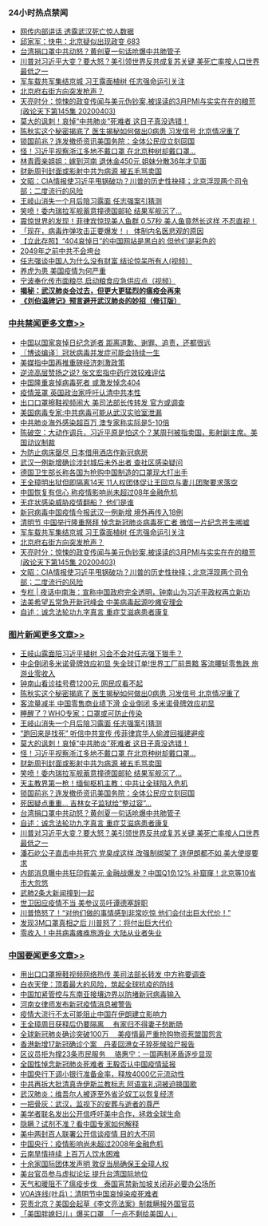 <div class="catlist">
<h3>24小时热点禁闻</h3>
<ul>
<li><a href="https://github.com/fqnews/bnews/blob/master/cbnews/20200404/1306318.md">网传内部讲话 透露武汉死亡惊人数据</a></li>
<li><a href="https://github.com/fqnews/bnews/blob/master/bannedvideo/20200404/1306495.md">邱家军：快电：北京疑似出现政变  683 </a></li>
<li><a href="https://github.com/fqnews/bnews/blob/master/topimagenews/20200404/1306572.md">台湾捐口罩中共动怒？黄创夏一句话呛爆中共肺管子</a></li>
<li><a href="https://github.com/fqnews/bnews/blob/master/topimagenews/20200404/1306403.md">川普对习近平大变？要大怒？美引领世界反共成复苏关键 美死亡率按人口世界最低之一</a></li>
<li><a href="https://github.com/fqnews/bnews/blob/master/cbnews/20200404/1306586.md">军车载共军集结京城 习王露面植树 任志强命运引关注</a></li>
<li><a href="https://github.com/fqnews/bnews/blob/master/cbnews/20200404/1306581.md">北京府右街方向突发枪声？</a></li>
<li><a href="https://github.com/fqnews/bnews/blob/master/cbnews/20200404/1306564.md">天亮时分：惊悚的政变传闻与美元伪钞案,被误读的3月PMI与实实在在的粮荒(政论天下第145集 20200403) </a></li>
<li><a href="https://github.com/fqnews/bnews/blob/master/topimagenews/20200404/1306674.md">莫大的讽刺！哀悼“中共肺炎”死难者 这日子真没选错！</a></li>
<li><a href="https://github.com/fqnews/bnews/blob/master/topimagenews/20200404/1306721.md">陈秋实这个秘密揭底了 医生揭秘如何做出0病患 习发信号 北京情况重了</a></li>
<li><a href="https://github.com/fqnews/bnews/blob/master/topimagenews/20200404/1306634.md">锁国前兆？连发撤侨资讯美国务院：全体公民应立刻回国</a></li>
<li><a href="https://github.com/fqnews/bnews/blob/master/topimagenews/20200404/1306668.md">怪！习近平视察浙江多地不戴口罩 在北京种树却戴口罩...</a></li>
<li><a href="https://github.com/fqnews/bnews/blob/master/yule/20200404/1306417.md">林青霞亲姐姐：嫁到河南 退休金450元 姐妹分散36年才见面</a></li>
<li><a href="https://github.com/fqnews/bnews/blob/master/topimagenews/20200404/1306639.md">财新周刊封面或影射中共为病源 被五毛骂卖国</a></li>
<li><a href="https://github.com/fqnews/bnews/blob/master/cbnews/20200404/1306535.md">文昭：CIA情报使习近平甩锅破功？川普的历史性抉择；北京浮现两个司令部；二度流行的风险 </a></li>
<li><a href="https://github.com/fqnews/bnews/blob/master/topimagenews/20200404/1306718.md">王岐山消失一个月后陪习露面 任志强案引猜测</a></li>
<li><a href="https://github.com/fqnews/bnews/blob/master/topimagenews/20200404/1306636.md">笑喷！委内瑞拉军舰蓄意撞德国邮轮 结果军舰沉了...</a></li>
<li><a href="https://github.com/fqnews/bnews/blob/master/funmedia/20200404/1306502.md">震惊世界的发现！菲律宾惊现美人鱼群 0.57秒 美人鱼竟然长这样 不忍直视！</a></li>
<li><a href="https://github.com/fqnews/bnews/blob/master/comments/20200404/1306643.md">「现在，病毒炸弹攻击正要爆发！」 体制内名医悲观的原因</a></li>
<li><a href="https://github.com/fqnews/bnews/blob/master/baitai/20200404/1306690.md">【立此存照】“404哀悼日”的中国网站是黑白的 但他们是彩色的</a></li>
<li><a href="https://github.com/fqnews/bnews/blob/master/baitai/20200404/1306570.md">2049年之前中共不会垮台</a></li>
<li><a href="https://github.com/fqnews/bnews/blob/master/comments/20200404/1306563.md">任志强谈中国人为什么没有财富 结论惊呆所有人(视频）</a></li>
<li><a href="https://github.com/fqnews/bnews/blob/master/cbnews/20200404/1306329.md">养虎为患 美国疫情为何严重</a></li>
<li><a href="https://github.com/fqnews/bnews/blob/master/comments/20200404/1306641.md">宁波奉化传市面粮尽 启动粮食应急供应点（视频）</a></li>
<li><b><a href="https://github.com/fqnews/bnews/blob/master/comments/20200211/1275071.md" target="_blank">揭秘：武汉肺炎会过去，但更大更猛烈的瘟疫会再来</a></b></li>
<li><b><a href="https://github.com/fqnews/bnews/blob/master/comments/20200207/1272816.md" target="_blank">《刘伯温碑记》预言避开武汉肺炎的妙招（修订版）</a></b></li>
</ul>
</div>

<div class="catlist">
<h3><a href="https://github.com/fqnews/bnews/blob/master/cbnews/" target="_blank">中共禁闻</a><span><a href="https://github.com/fqnews/bnews/blob/master/cbnews/" target="_blank" rel="nofollow">更多文章>></a></span></h3>
<ul>
<li><a href="https://github.com/fqnews/bnews/blob/master/cbnews/20200404/1306843.md" target="_blank">中国以国家哀悼日纪念逝者 距离道歉、谢罪、追责，还都很远</a></li>
<li><a href="https://github.com/fqnews/bnews/blob/master/cbnews/20200404/1306822.md" target="_blank">〖博谈编译〗冠状病毒并发症可能会持续一生</a></li>
<li><a href="https://github.com/fqnews/bnews/blob/master/cbnews/20200404/1306814.md" target="_blank">美媒指中国再推重磅经济刺激政策</a></li>
<li><a href="https://github.com/fqnews/bnews/blob/master/cbnews/20200404/1306800.md" target="_blank">逆流高层赞扬之说? 张文宏指中药疗效较难评估</a></li>
<li><a href="https://github.com/fqnews/bnews/blob/master/cbnews/20200404/1306797.md" target="_blank">中国隆重哀悼病毒死者 或激发悼念404</a></li>
<li><a href="https://github.com/fqnews/bnews/blob/master/cbnews/20200404/1306781.md" target="_blank">疫情笼罩 英国政治家呼吁认清中共本性</a></li>
<li><a href="https://github.com/fqnews/bnews/blob/master/cbnews/20200404/1306768.md" target="_blank">出口口罩擦鞋视频闹大 美司法部长传转发 官方或调查</a></li>
<li><a href="https://github.com/fqnews/bnews/blob/master/cbnews/20200404/1306676.md" target="_blank">美国病毒专家:中共病毒可能从武汉实验室泄漏</a></li>
<li><a href="https://github.com/fqnews/bnews/blob/master/cbnews/20200404/1306675.md" target="_blank">中共肺炎海外感染超百万 澳专家称实际是5-10倍</a></li>
<li><a href="https://github.com/fqnews/bnews/blob/master/cbnews/20200404/1306751.md" target="_blank">陈破空：大动作调兵，习近平原是怕这个？某周刊被指卖国，影射副主席。美国动议制裁</a></li>
<li><a href="https://github.com/fqnews/bnews/blob/master/cbnews/20200404/1306734.md" target="_blank">为防止病床罄尽 日本借用酒店作新冠病房</a></li>
<li><a href="https://github.com/fqnews/bnews/blob/master/cbnews/20200404/1306733.md" target="_blank">武汉一例新增确诊涉封城后未外出者 查社区感染疑问</a></li>
<li><a href="https://github.com/fqnews/bnews/blob/master/cbnews/20200404/1306732.md" target="_blank">德国卫生部长称各国为抢购中国制造的口罩现大打出手</a></li>
<li><a href="https://github.com/fqnews/bnews/blob/master/cbnews/20200404/1306710.md" target="_blank">王全璋明出狱但即隔离14天 11人权团体促让王回京与妻儿团聚要求落空</a></li>
<li><a href="https://github.com/fqnews/bnews/blob/master/cbnews/20200404/1306709.md" target="_blank">中国恢复有信心 称疫情影响尚未超过08年金融危机</a></li>
<li><a href="https://github.com/fqnews/bnews/blob/master/cbnews/20200404/1306708.md" target="_blank">无症状感染威胁疫情翻船？ 他们是谁</a></li>
<li><a href="https://github.com/fqnews/bnews/blob/master/cbnews/20200404/1306699.md" target="_blank">新冠病毒中国疫情今报武汉一例新增 境外再传入18例</a></li>
<li><a href="https://github.com/fqnews/bnews/blob/master/cbnews/20200404/1306698.md" target="_blank">清明节 中国举行隆重祭拜 悼念新冠肺炎病毒死亡者 微信一片纪念苍生唏嘘</a></li>
<li><a href="https://github.com/fqnews/bnews/blob/master/cbnews/20200404/1306586.md" target="_blank">军车载共军集结京城 习王露面植树 任志强命运引关注</a></li>
<li><a href="https://github.com/fqnews/bnews/blob/master/cbnews/20200404/1306581.md" target="_blank">北京府右街方向突发枪声？</a></li>
<li><a href="https://github.com/fqnews/bnews/blob/master/cbnews/20200404/1306564.md" target="_blank">天亮时分：惊悚的政变传闻与美元伪钞案,被误读的3月PMI与实实在在的粮荒(政论天下第145集 20200403)</a></li>
<li><a href="https://github.com/fqnews/bnews/blob/master/cbnews/20200404/1306535.md" target="_blank">文昭：CIA情报使习近平甩锅破功？川普的历史性抉择；北京浮现两个司令部；二度流行的风险</a></li>
<li><a href="https://github.com/fqnews/bnews/blob/master/cbnews/20200404/1306523.md" target="_blank">专栏 | 夜话中南海：宣称中国政府完全透明，钟南山为习近平政权再立新功</a></li>
<li><a href="https://github.com/fqnews/bnews/blob/master/cbnews/20200404/1306497.md" target="_blank">法美希望五常急开新冠峰会 中美病毒起源吵瘫安理会</a></li>
<li><a href="https://github.com/fqnews/bnews/blob/master/comments/20200404/1306392.md" target="_blank">自述：诚念法轮功九字真言 重症艾滋病患者康复</a></li>

</ul>
</div>
<div class="catlist">
<h3><a href="https://github.com/fqnews/bnews/blob/master/topimagenews/" target="_blank">图片新闻</a><span><a href="https://github.com/fqnews/bnews/blob/master/topimagenews/" target="_blank" rel="nofollow">更多文章>></a></span></h3>
<ul>
<li><a href="https://github.com/fqnews/bnews/blob/master/topimagenews/20200404/1306845.md" target="_blank">王岐山露面陪习近平植树 习会不会对任志强下狠手？</a></li>
<li><a href="https://github.com/fqnews/bnews/blob/master/topimagenews/20200404/1306801.md" target="_blank">中企倒闭多米诺骨牌效应初显 失全球订单!世界工厂前景黯 客流腰斩零售跌 旅游业零收入</a></li>
<li><a href="https://github.com/fqnews/bnews/blob/master/topimagenews/20200404/1306725.md" target="_blank">钟南山看诊挂号费1200元 网民叹看不起</a></li>
<li><a href="https://github.com/fqnews/bnews/blob/master/topimagenews/20200404/1306721.md" target="_blank">陈秋实这个秘密揭底了 医生揭秘如何做出0病患 习发信号 北京情况重了</a></li>
<li><a href="https://github.com/fqnews/bnews/blob/master/topimagenews/20200404/1306720.md" target="_blank">客流量减半 中国零售商业绩下滑 企业倒闭 多米诺骨牌效应初显</a></li>
<li><a href="https://github.com/fqnews/bnews/blob/master/topimagenews/20200404/1306719.md" target="_blank">睡醒了？WHO专家：口罩或可防止传染</a></li>
<li><a href="https://github.com/fqnews/bnews/blob/master/topimagenews/20200404/1306718.md" target="_blank">王岐山消失一个月后陪习露面 任志强案引猜测</a></li>
<li><a href="https://github.com/fqnews/bnews/blob/master/topimagenews/20200404/1306717.md" target="_blank">“跑回来是找死” 听信中共宣传 传菲律宾华人偷渡回福建避疫</a></li>
<li><a href="https://github.com/fqnews/bnews/blob/master/topimagenews/20200404/1306674.md" target="_blank">莫大的讽刺！哀悼“中共肺炎”死难者 这日子真没选错！</a></li>
<li><a href="https://github.com/fqnews/bnews/blob/master/topimagenews/20200404/1306668.md" target="_blank">怪！习近平视察浙江多地不戴口罩 在北京种树却戴口罩&#8230;</a></li>
<li><a href="https://github.com/fqnews/bnews/blob/master/topimagenews/20200404/1306639.md" target="_blank">财新周刊封面或影射中共为病源 被五毛骂卖国</a></li>
<li><a href="https://github.com/fqnews/bnews/blob/master/topimagenews/20200404/1306636.md" target="_blank">笑喷！委内瑞拉军舰蓄意撞德国邮轮 结果军舰沉了&#8230;</a></li>
<li><a href="https://github.com/fqnews/bnews/blob/master/topimagenews/20200404/1306635.md" target="_blank">天主教界第一枪！缅甸枢机主教：中共让全球陷入危机</a></li>
<li><a href="https://github.com/fqnews/bnews/blob/master/topimagenews/20200404/1306634.md" target="_blank">锁国前兆？连发撤侨资讯美国务院：全体公民应立刻回国</a></li>
<li><a href="https://github.com/fqnews/bnews/blob/master/topimagenews/20200404/1306633.md" target="_blank">死因疑点重重… 吉林女子监狱给“整过容”…</a></li>
<li><a href="https://github.com/fqnews/bnews/blob/master/topimagenews/20200404/1306572.md" target="_blank">台湾捐口罩中共动怒？黄创夏一句话呛爆中共肺管子</a></li>
<li><a href="https://github.com/fqnews/bnews/blob/master/comments/20200404/1306392.md" target="_blank">自述：诚念法轮功九字真言 重症艾滋病患者康复</a></li>
<li><a href="https://github.com/fqnews/bnews/blob/master/topimagenews/20200404/1306403.md" target="_blank">川普对习近平大变？要大怒？美引领世界反共成复苏关键 美死亡率按人口世界最低之一</a></li>
<li><a href="https://github.com/fqnews/bnews/blob/master/topimagenews/20200403/1306368.md" target="_blank">潘石屹公子直击中共死穴 党臭成这样 改强制绑架了 连伊朗都不如 美大使提要求</a></li>
<li><a href="https://github.com/fqnews/bnews/blob/master/topimagenews/20200403/1306304.md" target="_blank">内部消息曝中共狂印假美元 金融战爆发？中国Q1负12% 补窟窿！北京等10省市大忽悠</a></li>
<li><a href="https://github.com/fqnews/bnews/blob/master/topimagenews/20200403/1306183.md" target="_blank">武肺2条大新闻撞到一起</a></li>
<li><a href="https://github.com/fqnews/bnews/blob/master/topimagenews/20200403/1306157.md" target="_blank">世卫因应疫情不当 美参议员吁谭德塞辞职</a></li>
<li><a href="https://github.com/fqnews/bnews/blob/master/topimagenews/20200403/1306150.md" target="_blank">川普愤怒了！“对他们做的事情感到非常吃惊 他们会付出巨大代价！”</a></li>
<li><a href="https://github.com/fqnews/bnews/blob/master/topimagenews/20200403/1306139.md" target="_blank">发现3M口罩真相之后 川普怒了：将付出巨大代价</a></li>
<li><a href="https://github.com/fqnews/bnews/blob/master/topimagenews/20200403/1305903.md" target="_blank">零收入！中共病毒瘫痪旅游业 大陆从业者失业</a></li>

</ul>
</div>
<div class="catlist">
<h3><a href="https://github.com/fqnews/bnews/blob/master/headline/" target="_blank">中国要闻</a><span><a href="https://github.com/fqnews/bnews/blob/master/headline/" target="_blank" rel="nofollow">更多文章>></a></span></h3>
<ul>
<li><a href="https://github.com/fqnews/bnews/blob/master/headline/20200405/1306850.md" target="_blank">用出口口罩擦鞋视频网络热传 美司法部长转发 中方称要调查</a></li>
<li><a href="https://github.com/fqnews/bnews/blob/master/headline/20200404/1306839.md" target="_blank">白衣天使：顶着最大的风险，筑起全球抗疫的防线</a></li>
<li><a href="https://github.com/fqnews/bnews/blob/master/headline/20200404/1306835.md" target="_blank">中国加紧管控与东南亚接壤边界以防堵新冠病毒输入</a></li>
<li><a href="https://github.com/fqnews/bnews/blob/master/headline/20200404/1306828.md" target="_blank">河南女律师发布新冠疫情消息被警告</a></li>
<li><a href="https://github.com/fqnews/bnews/blob/master/headline/20200404/1306824.md" target="_blank">疫情大流行不太可能阻止中国在伊朗建立影响力</a></li>
<li><a href="https://github.com/fqnews/bnews/blob/master/headline/20200404/1306817.md" target="_blank">王全璋周日获释后仍要隔离  　有家归不得妻子愁断肠</a></li>
<li><a href="https://github.com/fqnews/bnews/blob/master/headline/20200404/1306816.md" target="_blank">全球新冠肺炎确诊突破100万　  美疫情最严重抢购物资惹盟国怨言</a></li>
<li><a href="https://github.com/fqnews/bnews/blob/master/headline/20200404/1306815.md" target="_blank">香港新增17新冠确诊个案　丹麦回港女子猝死候验尸报告</a></li>
<li><a href="https://github.com/fqnews/bnews/blob/master/headline/20200404/1306803.md" target="_blank">区议员拒为撑23条市民服务　 骆惠宁：一国两制矛盾逐步显现</a></li>
<li><a href="https://github.com/fqnews/bnews/blob/master/headline/20200404/1306798.md" target="_blank">全国性悼念新冠肺炎死难者  王毅否认中国疫情延报</a></li>
<li><a href="https://github.com/fqnews/bnews/blob/master/headline/20200404/1306764.md" target="_blank">中国央行下调小银行准备金率，释放4000亿元流动性</a></li>
<li><a href="https://github.com/fqnews/bnews/blob/master/headline/20200404/1306663.md" target="_blank">中共再拆大批清真寺伊斯兰教标志 阿语宣礼词被迫换国歌</a></li>
<li><a href="https://github.com/fqnews/bnews/blob/master/headline/20200404/1306630.md" target="_blank">武汉肺炎：维吾尔人被逐至外省沦奴工以恢复经济</a></li>
<li><a href="https://github.com/fqnews/bnews/blob/master/headline/20200404/1306557.md" target="_blank">一把骨灰：武汉，监视下的安葬与逝者的尊严</a></li>
<li><a href="https://github.com/fqnews/bnews/blob/master/headline/20200404/1306490.md" target="_blank">美学者联名发出公开信呼吁美中合作，拯救全球生命</a></li>
<li><a href="https://github.com/fqnews/bnews/blob/master/headline/20200404/1306489.md" target="_blank">隐瞒？试剂不准？看中国专家如何解释</a></li>
<li><a href="https://github.com/fqnews/bnews/blob/master/headline/20200404/1306488.md" target="_blank">美中两封百人联署公开信谈疫情 目的大不同</a></li>
<li><a href="https://github.com/fqnews/bnews/blob/master/headline/20200404/1306454.md" target="_blank">中国央行：疫情影响尚未超过2008年金融危机</a></li>
<li><a href="https://github.com/fqnews/bnews/blob/master/headline/20200404/1306453.md" target="_blank">云南旱情持续  上百万人饮水困难</a></li>
<li><a href="https://github.com/fqnews/bnews/blob/master/headline/20200404/1306452.md" target="_blank">十余家国际团体发声明  敦促当局确保王全璋人权</a></li>
<li><a href="https://github.com/fqnews/bnews/blob/master/headline/20200404/1306451.md" target="_blank">美台官员参与虚拟论坛  提升台湾国际地位</a></li>
<li><a href="https://github.com/fqnews/bnews/blob/master/headline/20200404/1306434.md" target="_blank">天气和暖阻不了瘟疫步伐　泰国宵禁新加坡关闭非必要办公场所</a></li>
<li><a href="https://github.com/fqnews/bnews/blob/master/headline/20200404/1306425.md" target="_blank">VOA连线(叶兵)：清明节中国哀悼染疫死难者</a></li>
<li><a href="https://github.com/fqnews/bnews/blob/master/headline/20200404/1306424.md" target="_blank">究责北京？美国会起草《李文亮法案》制裁瞒报外国官员</a></li>
<li><a href="https://github.com/fqnews/bnews/blob/master/headline/20200404/1306423.md" target="_blank">「美国胖媳妇儿」爆买口罩　「一点不剩给美国人」</a></li>

</ul>
</div>